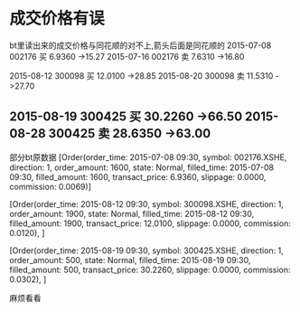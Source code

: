 # 成交价格有误


bt里读出来的成交价格与同花顺的对不上,箭头后面是同花顺的
2015-07-08	002176	买	6.9360	->15.27
2015-07-16	002176	卖	7.6310	->16.80

2015-08-12	300098	买	12.0100	->28.85
2015-08-20	300098	卖	11.5310	->27.70

2015-08-19	300425	买	30.2260	->66.50
2015-08-28	300425	卖	28.6350	->63.00
---------------------------------------------------------------------------------------------------
部分bt原数据
[Order(order_time: 2015-07-08 09:30, symbol: 002176.XSHE, direction: 1, order_amount: 1600, state: Normal, filled_time: 2015-07-08 09:30, filled_amount: 1600, transact_price: 6.9360, slippage: 0.0000, commission: 0.0069)]

[Order(order_time: 2015-08-12 09:30, symbol: 300098.XSHE, direction: 1, order_amount: 1900, state: Normal, filled_time: 2015-08-12 09:30, filled_amount: 1900, transact_price: 12.0100, slippage: 0.0000, commission: 0.0120), ]

[Order(order_time: 2015-08-19 09:30, symbol: 300425.XSHE, direction: 1, order_amount: 500, state: Normal, filled_time: 2015-08-19 09:30, filled_amount: 500, transact_price: 30.2260, slippage: 0.0000, commission: 0.0302), ]


麻烦看看

